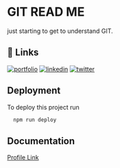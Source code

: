 
# GIT READ ME 

just starting to get to understand GIT.




## 🔗 Links
[![portfolio](https://img.shields.io/badge/my_portfolio-000?style=for-the-badge&logo=ko-fi&logoColor=white)](https://katherinempeterson.com/)
[![linkedin](https://img.shields.io/badge/linkedin-0A66C2?style=for-the-badge&logo=linkedin&logoColor=white)](https://www.linkedin.com/)
[![twitter](https://img.shields.io/badge/twitter-1DA1F2?style=for-the-badge&logo=twitter&logoColor=white)](https://twitter.com/shubhcs7272)


## Deployment

To deploy this project run

```bash
  npm run deploy
```


## Documentation

[Profile Link](https://github.com/ShubhamShukl)

